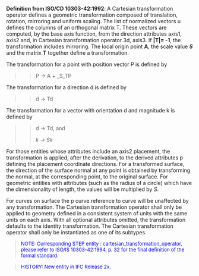 ﻿**Definition from ISO/CD 10303-42:1992**: A Cartesian transformation operator defines a geometric transformation composed of translation, rotation, mirroring and uniform scaling. The list of normalized vectors u defines the columns of an orthogonal matrix T. These vectors are computed, by the base axis function, from the direction attributes axis1, axis2 and, in Cartesian transformation operator 3d, axis3. If **|T|= -1**, the transformation includes mirroring. The local origin point **A**, the scale value **_S_** and the matrix **T** together define a transformation.

The transformation for a point with position vector P is defined by

> 
>> P -&gt; A + _S_TP
>>


> 
The transformation for a direction d is defined by

> 
>> d -&gt; Td
>>


> 
The transformation for a vector with orientation d and magnitude k is defined by

> 
>> d -&gt; Td, and
>> 
>> _k -&gt; Sk_
>>


> 
For those entities whose attributes include an axis2 placement, the transformation is applied, after the derivation, to the derived attributes p defining the placement coordinate directions. For a transformed surface, the direction of the surface normal at any point is obtained by transforming the normal, at the corresponding point, to the original surface. For geometric entities with attributes (such as the radius of a circle) which have the dimensionality of length, the values will be multiplied by _S_.

For curves on surface the p curve.reference to curve will be unaffected by any transformation. The Cartesian transformation operator shall only be applied to geometry defined in a consistent system of units with the same units on each axis. With all optional attributes omitted, the transformation defaults to the identity transformation. The Cartesian transformation operator shall only be instantiated as one of its subtypes.

> <font color="#0000FF" size="-1">NOTE: Corresponding STEP
		entity : cartesian_transformation_operator, please refer to ISO/IS
		10303-42:1994, p. 32 for the final definition of the formal standard. </font>

> <font color="#0000FF" size="-1">HISTORY: New entity in IFC
		Release 2x.</font>